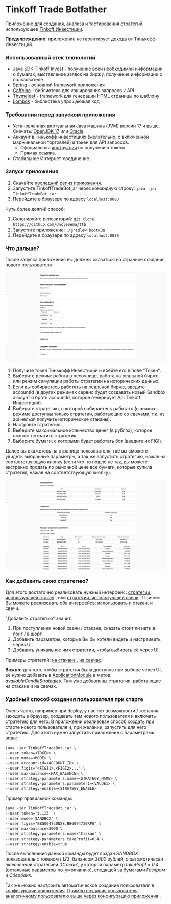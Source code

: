 # Tinkoff Trade Botfather

Приложение для создания, анализа и тестирования стратегий,
использующее [Tinkoff Инвестиции](https://www.tinkoff.ru/invest/).

**Предупреждение:** приложение не гарантирует дохода от Тинькофф Инвестиций.

### Использованный стек технологий

* [Java SDK Tinkoff Invest](https://github.com/Tinkoff/invest-api-java-sdk) - получение всей необходимой информации о
  бумагах,
  выставление заявок на биржу, получение информации о пользователе
* [Spring](https://spring.io/) - основной framework приложения
* [Caffeine](https://github.com/ben-manes/caffeine) - библиотека для кэширования запросов к API
* [Thymeleaf](https://www.thymeleaf.org/) - framework для генерации HTML страницы по шаблону
* [Lombok](https://projectlombok.org/) - библиотека упрощающая код

### Требования перед запуском приложения

* Установленная виртуальная Java машина (JVM) версии 17 и выше.
  Скачать: [OpenJDK 17](https://jdk.java.net/java-se-ri/17)
  или [Oracle](https://www.oracle.com/java/technologies/downloads/).
* Аккаунт в Тинькофф инвестициях (желательно, с включенной маржинальной торговлей) и токен для API запросов.
    * Официальная [инструкция](https://tinkoff.github.io/investAPI/token/) по получению токена.
    * Прямая [ссылка](https://www.tinkoff.ru/invest/settings/api/).
* Стабильное Интернет-соединение.

### Запуск приложения

1. Скачайте [последний релиз приложения](https://github.com/UncleSema/ttb/releases).
2. Запустите TinkoffTradeBot.jar через командную строку: `java -jar TinkoffTradeBot.jar`.
3. Перейдите в браузере по адресу `localhost:8080`

Чуть более долгий способ:

1. Склонируйте репозиторий: `git clone https://github.com/UncleSema/ttb`
2. Запустите приложение: `./gradlew bootRun`
3. Перейдите в браузере по адресу `localhost:8080`

### Что дальше?

После запуска приложения вы должны оказаться на странице создания нового пользователя

![Добавление пользователя](docs/images/add-screen.png "Страница добавления пользователя")

1. Получите токен Тинькофф Инвестиций и вбейте его в поле "Токен".
2. Выберите режим: работа в песочнице, работа на реальной бирже
   или режим симуляции работы стратегии на исторических данных.
3. Если вы собираетесь работать на реальной бирже, введите accountId (в других режимах сервис будет создавать новый
   Sandbox аккаунт
   и брать accountId, которое генерирует Api Tinkoff Инвестиций).
4. Выберите стратегию, с которой собираетесь работать (в анализ-режиме доступны только стратегии, работающие со свечами,
   т.к. из api нельзя получить исторические стаканы).
5. Настройте стратегию.
6. Выберите максимальное количество денег (в рублях), которое сможет потратить стратегия.
7. Выберите бумаги, с которыми будет работать бот (введите их FIGI).

Далее вы окажетесь на странице пользователя, где вы сможете увидеть выбранные параметры, а так же запустить стратегию,
нажав на соответствующую кнопку (если что-то пошло не так, вы можете экстренно продать по рыночной цене все бумаги,
которые купила стратегия, нажав на соответствующую кнопку).

![Страница пользователя](docs/images/user-screen.png "Страница пользователя")

### Как добавить свою стратегию?

Для этого достаточно реализовать нужный
интерфейс: [стратегии, использующей стакан](https://github.com/UncleSema/ttb/blob/main/src/main/java/ru/unclesema/ttb/strategy/OrderBookStrategy.java)
,
или [стратегии, использующей свечи](https://github.com/UncleSema/ttb/blob/main/src/main/java/ru/unclesema/ttb/strategy/CandleStrategy.java)
.
Причем Вы можете реализовать оба интерфейса: использовать и стакан, и свечи.

"Добавить стратегию" значит:

1. При поступлении новой свечи / стакана, сказать стоит ли идти в лонг / в шорт.
2. Добавить параметры, которые Вы бы хотели видеть и настраивать через UI.
3. Добавить уникальное имя стратегии, чтобы выбирать её через UI.

Примеры
стратегий: [на стакане](https://github.com/UncleSema/ttb/blob/main/src/main/java/ru/unclesema/ttb/strategy/orderbook/OrderBookStrategyImpl.java)
,
[на свечах](https://github.com/UncleSema/ttb/blob/main/src/main/java/ru/unclesema/ttb/strategy/rsi/RsiStrategy.java).

**Важно:** для того, чтобы стратегия была доступна при выборе через UI, её нужно добавить
в [ApplicationModule](https://github.com/UncleSema/ttb/blob/main/src/main/java/ru/unclesema/ttb/ApplicationModule.java)
в метод
*availableCandleStrategies*. Там уже добавлены стратегии, работающие на стакане и на свечах.

### Удобный способ создания пользователя при старте

Очень часто, например при deploy, у нас нет возможности / желания заходить в браузер, создавать там нового пользователя
и включать стратегию для него. В приложении реализован способ создать при старте нового пользователя и, при желании,
запустить
для него стратегию. Для этого нужно запустить приложение с параметрами вида:

```
java -jar TinkoffTradeBot.jar \
--user.token=<TOKEN> \
--user.mode=<MODE> \
--user.account-id=<ACCOUNT_ID> \
--user.figis="<FIGI1>,<FIGI2>..." \
--user.max-balance=<MAX_BALANCE> \
--user.strategy-parameters.name=<STRATEGY_NAME> \
--user.strategy-parameters.parameter1=<VALUE1> \
--user.strategy-enable=<STRATEGY_ENABLE>
```

Пример правильной команды:

```
java -jar TinkoffTradeBot.jar \
--user.token='t.123' \
--user.mode='SANDBOX' \
--user.figis="BBG004730N88,BBG004730RP0" \
--user.max-balance=3000 \
--user.strategy-parameters.name='Стакан' \
--user.strategy-parameters.takeProfit=0.4 \
--user.strategy-enable=true
```

После выполнения данной команды будет создан *SANDBOX* пользователь с токеном *t.123*, балансом *3000* рублей, с *автоматически
включенной* стратегией *'Стакан'*, у которой параметр *takeProfit = 0.4* (остальные параметры по-умолчанию), следящей за
бумагами *Газпром* и *Сбербанк*.

Так же можно настроить автоматическое создание пользователя
в [конфигурации приложения](https://github.com/UncleSema/ttb/blob/main/src/main/resources/application.yaml).
[Пример создания пользователя аналогичному пользователю выше через конфигурацию приложения](https://github.com/UncleSema/ttb/blob/main/src/main/resources/application.yaml)
.
